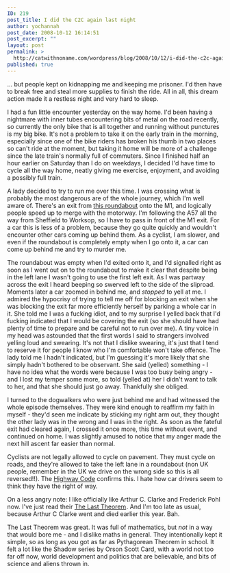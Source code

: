 ```yaml
---
ID: 219
post_title: I did the C2C again last night
author: yochannah
post_date: 2008-10-12 16:14:51
post_excerpt: ""
layout: post
permalink: >
  http://catwithnoname.com/wordpress/blog/2008/10/12/i-did-the-c2c-again-last-night/
published: true
---
```

... but people kept on kidnapping me and keeping me prisoner. I'd then have to break free and steal more supplies to finish the ride. All in all, this dream action made it a restless night and very hard to sleep.

I had a fun little encounter yesterday on the way home. I'd been having a nightmare with inner tubes encountering bits of metal on the road recently, so currently the only bike that is all together and running without punctures is my big bike. It's not a problem to take it on the early train in the morning, especially since one of the bike riders has broken his thumb in two places so can't ride at the moment, but taking it home will be more of a challenge since the late train's normally full of commuters. Since I finished half an hour earlier on Saturday than I do on weekdays, I decided I'd have time to cycle all the way home, neatly giving me exercise, enjoyment, and avoiding a possibly full train. 

A lady decided to try to run me over this time. I was crossing what is probably the most dangerous are of the whole journey, which I'm well aware of. There's an exit from <a href="http://maps.google.co.uk/maps?hl=en&ie=UTF8&ll=53.36241,-1.282429&spn=0.003105,0.009656&t=h&z=17">this roundabout</a> onto the M1, and logically people speed up to merge with the motorway. I'm following the A57 all the way from Sheffield to Worksop, so I have to pass in front of the M1 exit. For a car this is less of a problem, because they go quite quickly and wouldn't encounter other cars coming up behind them. As a cyclist, I am slower, and even if the roundabout is completely empty when I go onto it, a car can come up behind me and try to murder me. 

The roundabout was empty when I'd exited onto it, and I'd signalled right as soon as I went out on to the roundabout to make it clear that despite being in the left lane I wasn't going to use the first left exit. As I was partway across the exit I heard beeping so swerved left to the side of the sliproad. Moments later a car zoomed in behind me, and <em>stopped</em> to yell at me. I admired the hypocrisy of trying to tell me off for blocking an exit when she was blocking the exit far more efficiently herself by parking a whole car in it. She told me I was a fucking idiot, and to my surprise I yelled back that I'd fucking indicated that I would be covering the exit (so she should have had plenty of time to prepare and be careful not to run over me). A tiny voice in my head was astounded that the first words I said to strangers involved yelling loud and swearing. It's not that I dislike swearing, it's just that I tend to reserve it for people I know who I'm comfortable won't take offence. The lady told me I hadn't indicated, but I'm guessing it's more likely that she simply hadn't bothered to be observant. She said (yelled) something - I have no idea what the words were because I was too busy being angry - and I lost my temper some more, so told (yelled at) her I didn't want to talk to her, and that she should just go away. Thankfully she obliged. 

I turned to the dogwalkers who were just behind me and had witnessed the whole episode themselves. They were kind enough to reaffirm my faith in myself - they'd seen me indicate by sticking my right arm out, they thought the other lady was in the wrong and I was in the right. As soon as the fateful exit had cleared again, I crossed it once more, this time without event, and continued on home. I was slightly amused to notice that my anger made the next hill ascent far easier than normal. 

Cyclists are not legally allowed to cycle on pavement. They must cycle on roads, and they're allowed to take the left lane in a roundabout (non UK people, remember in the UK we drive on the wrong side so this is all reversed!!). The <a href="http://www.direct.gov.uk/en/TravelAndTransport/Highwaycode/DG_069837">Highway Code</a> confirms this. I hate how car drivers seem to think they have the right of way. 

On a less angry note: I like officially like Arthur C. Clarke and Frederick Pohl now. I've just read their <a href="http://www.amazon.co.uk/gp/product/0007289987?ie=UTF8&tag=cat09-21&linkCode=as2&camp=1634&creative=6738&creativeASIN=0007289987">The Last Theorem</a><img src="http://www.assoc-amazon.co.uk/e/ir?t=cat09-21&l=as2&o=2&a=0007289987" width="1" height="1" border="0" alt="" style="border:none !important; margin:0px !important;" />. And I'm too late as usual, because Arthur C Clarke went and died earlier this year. Bah. 

The Last Theorem was great. It was full of mathematics, but <em>not</em> in a way that would bore me - and I dislike maths in general. They intentionally kept it simple, so as long as you got as far as Pythagorean Theorem in school. It felt a lot like the Shadow series by Orson Scott Card, with a world not too far off now, world development and politics that are believable, and bits of science and aliens thrown in.